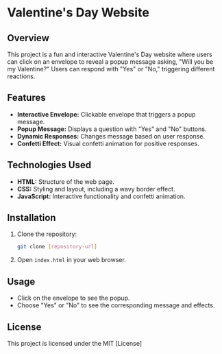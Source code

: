 
# Valentine's Day Website

## Overview

This project is a fun and interactive Valentine's Day website where users can click on an envelope to reveal a popup message asking, "Will you be my Valentine?" Users can respond with "Yes" or "No," triggering different reactions.

## Features

- **Interactive Envelope:** Clickable envelope that triggers a popup message.
- **Popup Message:** Displays a question with "Yes" and "No" buttons.
- **Dynamic Responses:** Changes message based on user response.
- **Confetti Effect:** Visual confetti animation for positive responses.

## Technologies Used

- **HTML:** Structure of the web page.
- **CSS:** Styling and layout, including a wavy border effect.
- **JavaScript:** Interactive functionality and confetti animation.

## Installation

1. Clone the repository:
   ```bash
   git clone [repository-url]
   ```
2. Open `index.html` in your web browser.

## Usage

- Click on the envelope to see the popup.
- Choose "Yes" or "No" to see the corresponding message and effects.

## License

This project is licensed under the MIT [License]